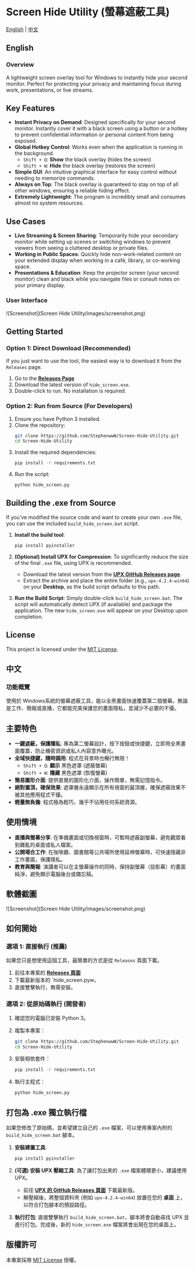 # Screen Hide Utility (螢幕遮蔽工具)
[English](#english) | [中文](#中文)

## <a name="english"></a>English

### Overview

A lightweight screen overlay tool for Windows to instantly hide your second monitor. Perfect for protecting your privacy and maintaining focus during work, presentations, or live streams.

##  Key Features

* **Instant Privacy on Demand**: Designed specifically for your second monitor. Instantly cover it with a black screen using a button or a hotkey to prevent confidential information or personal content from being exposed.
* **Global Hotkey Control**: Works even when the application is running in the background.
    * `Shift + Q`: **Show** the black overlay (hides the screen)
    * `Shift + W`: **Hide** the black overlay (restores the screen)
* **Simple GUI**: An intuitive graphical interface for easy control without needing to memorize commands.
* **Always on Top**: The black overlay is guaranteed to stay on top of all other windows, ensuring a reliable hiding effect.
* **Extremely Lightweight**: The program is incredibly small and consumes almost no system resources.

##  Use Cases

* **Live Streaming & Screen Sharing**: Temporarily hide your secondary monitor while setting up scenes or switching windows to prevent viewers from seeing a cluttered desktop or private files.
* **Working in Public Spaces**: Quickly hide non-work-related content on your extended display when working in a café, library, or co-working space.
* **Presentations & Education**: Keep the projector screen (your second monitor) clean and black while you navigate files or consult notes on your primary display.

### User Interface
![Screenshot](Screen Hide Utility/images/screenshot.png)

##  Getting Started

### Option 1: Direct Download (Recommended)

If you just want to use the tool, the easiest way is to download it from the `Releases` page.

1.  Go to the **[Releases Page](https://github.com/StephenwwW/Screen-Hide-Utility/releases)** 
2.  Download the latest version of `hide_screen.exe`.
3.  Double-click to run. No installation is required.

### Option 2: Run from Source (For Developers)

1.  Ensure you have Python 3 installed.
2.  Clone the repository:
    ```bash
    git clone https://github.com/StephenwwW/Screen-Hide-Utility.git
    cd Screen-Hide-Utility
    ```
3.  Install the required dependencies:
    ```bash
    pip install -r requirements.txt
    ```
4.  Run the script:
    ```bash
    python hide_screen.py
    ```

##  Building the .exe from Source

If you've modified the source code and want to create your own `.exe` file, you can use the included `build_hide_screen.bat` script.

1.  **Install the build tool**:
    ```bash
    pip install pyinstaller
    ```

2.  **(Optional) Install UPX for Compression**:
    To significantly reduce the size of the final `.exe` file, using UPX is recommended.
    * Download the latest version from the **[UPX GitHub Releases page](https://github.com/upx/upx/releases)**.
    * Extract the archive and place the entire folder (e.g., `upx-4.2.4-win64`) on your **Desktop**, as the build script defaults to this path.

3.  **Run the Build Script**:
    Simply double-click `build_hide_screen.bat`. The script will automatically detect UPX (if available) and package the application. The new `hide_screen.exe` will appear on your Desktop upon completion.

##  License

This project is licensed under the [MIT License](Screen%20Hide%20Utility/LICENSE).




## <a name="中文"></a>中文

### 功能概覽

使用於 Windows系統的螢幕遮蔽工具，能以全黑畫面快速覆蓋第二個螢幕。無論是工作、簡報或直播，它都能完美保護您的畫面隱私，並減少不必要的干擾。

##  主要特色

* **一鍵遮蔽，保護隱私**: 專為第二螢幕設計，按下按鈕或快捷鍵，立即用全黑畫面覆蓋，防止機密資訊或私人內容意外曝光。
* **全域快捷鍵，隨時調用**: 程式在背景時也暢行無阻！
    * `Shift + Q`: **顯示** 黑色遮罩 (遮蔽螢幕)
    * `Shift + W`: **隱藏** 黑色遮罩 (恢復螢幕)
* **簡易圖形介面**: 提供直覺的圖形化介面，操作簡單，無需記憶指令。
* **絕對置頂，確保效果**: 遮罩層永遠顯示在所有視窗的最頂層，確保遮蔽效果不被其他應用程式干擾。
* **輕量無負擔**: 程式極為輕巧，幾乎不佔用任何系統資源。

##  使用情境

* **直播與螢幕分享**: 在準備畫面或切換視窗時，可暫時遮蔽副螢幕，避免觀眾看到雜亂的桌面或私人檔案。
* **公開場合工作**: 在咖啡廳、圖書館等公共場所使用延伸螢幕時，可快速隱藏非工作畫面，保護隱私。
* **教育與簡報**: 演講者可以在主螢幕操作的同時，保持副螢幕（投影幕）的畫面純淨，避免顯示電腦後台或備忘稿。

## 軟體截圖
![Screenshot](Screen Hide Utility/images/screenshot.png)

##  如何開始

### 選項 1: 直接執行 (推薦)

如果您只是想使用這個工具，最簡單的方式是從 `Releases` 頁面下載。

1.  前往本專案的 **[Releases 頁面](https://github.com/StephenwwW/Screen-Hide-Utility/releases)**
2.  下載最新版本的 `hide_screen.pyw。
3.  直接雙擊執行，無需安裝。

### 選項 2: 從原始碼執行 (開發者)

1.  確認您的電腦已安裝 Python 3。
2.  複製本專案：
    ```bash
    git clone https://github.com/StephenwwW/Screen-Hide-Utility.git
    cd Screen-Hide-Utility
    ```
    
3.  安裝相依套件：
    ```bash
    pip install -r requirements.txt
    ```
4.  執行主程式：
    ```bash
    python hide_screen.py
    ```

##  打包為 .exe 獨立執行檔

如果您修改了原始碼，並希望建立自己的 `.exe` 檔案，可以使用專案內附的 `build_hide_screen.bat` 腳本。

1.  **安裝建置工具**:
    ```bash
    pip install pyinstaller
    ```

2.  **(可選) 安裝 UPX 壓縮工具**:
    為了讓打包出來的 `.exe` 檔案體積更小，建議使用 UPX。
    * 前往 **[UPX 的 GitHub Releases 頁面](https://github.com/upx/upx/releases)** 下載最新版。
    * 解壓縮後，將整個資料夾 (例如 `upx-4.2.4-win64`) 放置在您的 **桌面** 上，以符合打包腳本的預設路徑。

3.  **執行打包**:
    直接雙擊執行 `build_hide_screen.bat`，腳本將會自動尋找 UPX 並進行打包。完成後，新的 `hide_screen.exe` 檔案將會出現在您的桌面上。

## 版權許可

本專案採用 [MIT License](Screen%20Hide%20Utility/LICENSE) 授權。



